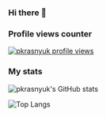 ### Hi there 👋

<!--
**pkrasnyuk/pkrasnyuk** is a ✨ _special_ ✨ repository because its `README.md` (this file) appears on your GitHub profile.

Here are some ideas to get you started:

- 🔭 I’m currently working on ...
- 🌱 I’m currently learning ...
- 👯 I’m looking to collaborate on ...
- 🤔 I’m looking for help with ...
- 💬 Ask me about ...
- 📫 How to reach me: ...
- 😄 Pronouns: ...
- ⚡ Fun fact: ...
-->

### Profile views counter

[![pkrasnyuk profile views](https://u8views.com/api/v1/github/profiles/5937398/views/day-week-month-total-count.svg)](https://u8views.com/github/pkrasnyuk)


### My stats

![pkrasnyuk's GitHub stats](https://github-readme-stats.vercel.app/api?username=pkrasnyuk&show_icons=true&theme=transparent)

![Top Langs](https://github-readme-stats.vercel.app/api/top-langs/?username=pkrasnyuk&layout=compact&theme=transparent)
